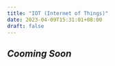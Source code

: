 ```yaml
---
title: "IOT (Internet of Things)"
date: 2023-04-09T15:31:01+08:00
draft: false
---
```


## _Cooming Soon_

